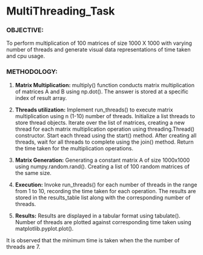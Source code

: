 # MultiThreading_Task

### OBJECTIVE:
To perform multiplication of 100 matrices of size 1000 X 1000 with varying number of threads and generate visual data representations of time taken and cpu usage.

### METHODOLOGY:
1. **Matrix Multiplication:** multiply() function conducts matrix multiplication of matrices A and B using np.dot(). The answer is stored at a specific index of result array.

2. **Threads utilization:** Implement run_threads() to execute matrix multiplication using n (1-10) number of threads. Initialize a list threads to store thread objects. Iterate over the list of matrices, creating a new thread for each matrix multiplication operation using threading.Thread() constructor. Start each thread using the start() method. After creating all threads, wait for all threads to complete using the join() method. Return the time taken for the multiplication operations.

3. **Matrix Generation:** Generating a constant matrix A of size 1000x1000 using numpy.random.rand(). Creating a list of 100 random matrices of the same size.

4. **Execution:** Invoke run_threads() for each number of threads in the range from 1 to 10, recording the time taken for each operation. The results are stored in the results_table list along with the corresponding number of threads.

5. **Results:** Results are displayed in a tabular format using tabulate(). Number of threads are plotted against corresponding time taken using matplotlib.pyplot.plot().

It is observed that the minimum time is taken when the the number of threads are 7.
